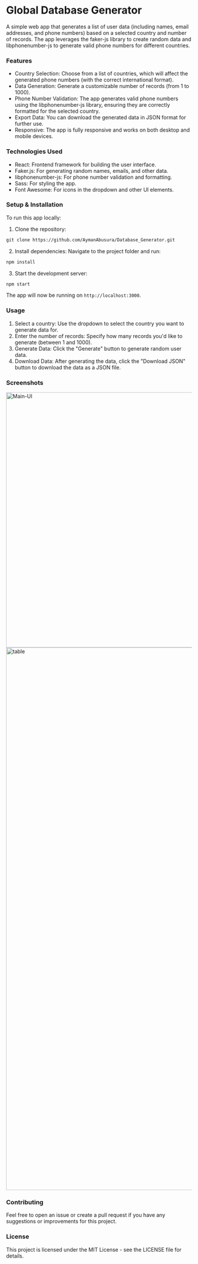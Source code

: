 # Global Database Generator

A simple web app that generates a list of user data (including names, email addresses, and phone numbers) based on a selected country and number of records. The app leverages the faker-js library to create random data and libphonenumber-js to generate valid phone numbers for different countries.

### Features
* Country Selection: Choose from a list of countries, which will affect the generated phone numbers (with the correct international format).
* Data Generation: Generate a customizable number of records (from 1 to 1000).
* Phone Number Validation: The app generates valid phone numbers using the libphonenumber-js library, ensuring they are correctly formatted for the selected country.
* Export Data: You can download the generated data in JSON format for further use.
* Responsive: The app is fully responsive and works on both desktop and mobile devices.

### Technologies Used
* React: Frontend framework for building the user interface.
* Faker.js: For generating random names, emails, and other data.
* libphonenumber-js: For phone number validation and formatting.
* Sass: For styling the app.
* Font Awesome: For icons in the dropdown and other UI elements.

### Setup & Installation
To run this app locally:

1. Clone the repository:
```markdown
git clone https://github.com/AymanAbusura/Database_Generator.git
```

2. Install dependencies:
Navigate to the project folder and run:
```markdown
npm install
```

3. Start the development server:
```markdown
npm start
```
The app will now be running on `http://localhost:3000`.

### Usage
1. Select a country: Use the dropdown to select the country you want to generate data for.
2. Enter the number of records: Specify how many records you'd like to generate (between 1 and 1000).
3. Generate Data: Click the "Generate" button to generate random user data.
4. Download Data: After generating the data, click the "Download JSON" button to download the data as a JSON file.

### Screenshots
<img width="692" alt="Main-UI" src="https://github.com/user-attachments/assets/83eadafd-1303-48dd-b16f-51a523c23134">

<img width="1471" alt="table" src="https://github.com/user-attachments/assets/c6ccbeee-74f4-4c8f-af65-2a88d3057cce">

### Contributing
Feel free to open an issue or create a pull request if you have any suggestions or improvements for this project.

### License
This project is licensed under the MIT License - see the LICENSE file for details.